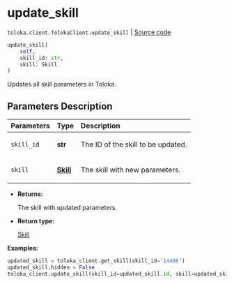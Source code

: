 # update_skill
`toloka.client.TolokaClient.update_skill` | [Source code](https://github.com/Toloka/toloka-kit/blob/v1.2.1/src/client/__init__.py#L2307)

```python
update_skill(
    self,
    skill_id: str,
    skill: Skill
)
```

Updates all skill parameters in Toloka.

## Parameters Description

| Parameters | Type | Description |
| :----------| :----| :-----------|
`skill_id`|**str**|<p>The ID of the skill to be updated.</p>
`skill`|**[Skill](toloka.client.skill.Skill.md)**|<p>The skill with new parameters.</p>

* **Returns:**

  The skill with updated parameters.

* **Return type:**

  [Skill](toloka.client.skill.Skill.md)

**Examples:**


```python
updated_skill = toloka_client.get_skill(skill_id='14486')
updated_skill.hidden = False
toloka_client.update_skill(skill_id=updated_skill.id, skill=updated_skill)
```
